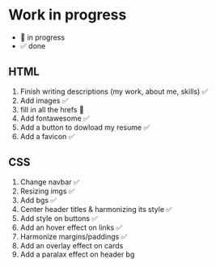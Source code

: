 # Work in progress

- 🚀  in progress
- ✅  done  

## HTML  

1. Finish writing descriptions (my work, about me, skills) ✅  
2. Add images ✅  
3. fill in all the hrefs 🚀
4. Add fontawesome ✅
5. Add a button to dowload my resume ✅
6. Add a favicon ✅  

## CSS  

1. Change navbar ✅  
2. Resizing imgs ✅  
3. Add bgs ✅
4. Center header titles & harmonizing its style ✅  
5. Add style on buttons ✅
6. Add an hover effect on links ✅
7. Harmonize margins/paddings ✅
8. Add an overlay effect on cards  
9. Add a paralax effect on header bg  
